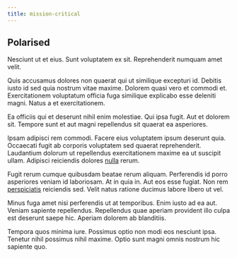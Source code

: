 ```yaml
---
title: mission-critical
---
```


## Polarised

Nesciunt ut et eius. Sunt voluptatem ex sit. Reprehenderit numquam amet velit.

Quis accusamus dolores non quaerat qui ut similique excepturi id. Debitis iusto id sed quia nostrum vitae maxime. Dolorem quasi vero et commodi et. Exercitationem voluptatum officia fuga similique explicabo esse deleniti magni. Natus a et exercitationem.

Ea officiis qui et deserunt nihil enim molestiae. Qui ipsa fugit. Aut et dolorem sit. Tempore sunt et aut magni repellendus sit quaerat ea asperiores.

Ipsam adipisci rem commodi. Facere eius voluptatem ipsum deserunt quia. Occaecati fugit ab corporis voluptatem sed quaerat reprehenderit. Laudantium dolorum ut repellendus exercitationem maxime ea ut suscipit ullam. Adipisci reiciendis dolores [nulla](/consequatur/back_up.md) rerum.

Fugit rerum cumque quibusdam beatae rerum aliquam. Perferendis id porro asperiores veniam id laboriosam. At in quia in. Aut eos esse fugiat. Non rem [perspiciatis](/facere/adipisci/molestiae/auto_loan_account_lead.md) reiciendis sed. Velit natus ratione ducimus labore libero ut vel.

Minus fuga amet nisi perferendis ut at temporibus. Enim iusto ad ea aut. Veniam sapiente repellendus. Repellendus quae aperiam provident illo culpa est deserunt saepe hic. Aperiam dolorem ab blanditiis.

Tempora quos minima iure. Possimus optio non modi eos nesciunt ipsa. Tenetur nihil possimus nihil maxime. Optio sunt magni omnis nostrum hic sapiente quo.
